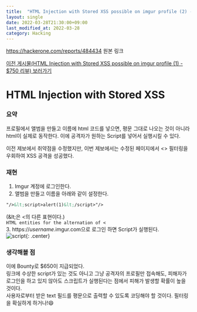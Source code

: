 ```yaml
---
title:  "HTML Injection with Stored XSS possible on imgur profile (2) - $650 리뷰"
layout: single
date: 2022-03-28T21:30:00+09:00
last_modified_at: 2022-03-28
category: Hacking
---
```


<https://hackerone.com/reports/484434>
원본 링크  
  
[이전 게시물(HTML Injection with Stored XSS possible on imgur profile (1) - $750 리뷰) 보러가기](https://jaemin8852.github.io/hacking/381553-HTML-Injection-with-Stored-XSS-possible-on-imgur-profile1)  
  
# HTML Injection with Stored XSS

### 요약
프로필에서 앨범을 만들고 이름에 html 코드를 넣으면, 평문 그대로 나오는 것이 아니라 html이 실제로 동작한다. 이에 공격자가 원하는 Script를 넣어서 실행시킬 수 있다.  
  
이전 제보에서 취약점을 수정했지만, 이번 제보에서는 수정된 페이지에서 <> 필터링을 우회하여 XSS 공격을 성공했다.  
  
### 재현
1. Imgur 계정에 로그인한다.  
2. 앨범을 만들고 이름을 아래와 같이 설정한다.  
```html
"/>&lt;script>alert(1)&lt;/script>"/>
```  
(\&lt;은 <의 다른 표현이다.)  
```HTML entities for the alternation of <```  
3. https://*username*.imgur.com으로 로그인 하면 Script가 실행된다.  
![script](/assets/img/2022-03-28-381553-HTML-Injection-with-Stored-XSS-possible-on-imgur-profile2/1.png){: .center}  
  
### 생각해볼 점
이에 Bounty로 $650이 지급되었다.  
링크에 수상한 script가 있는 것도 아니고 그냥 공격자의 프로필만 접속해도, 피해자가 로그인을 하고 있지 않아도 스크립트가 실행된다는 점에서 피해가 발생할 확률이 높을 것이다.  
사용자로부터 받은 text 필드를 평문으로 출력할 수 있도록 코딩해야 할 것이다. 필터링을 확실하게 하거나!😄